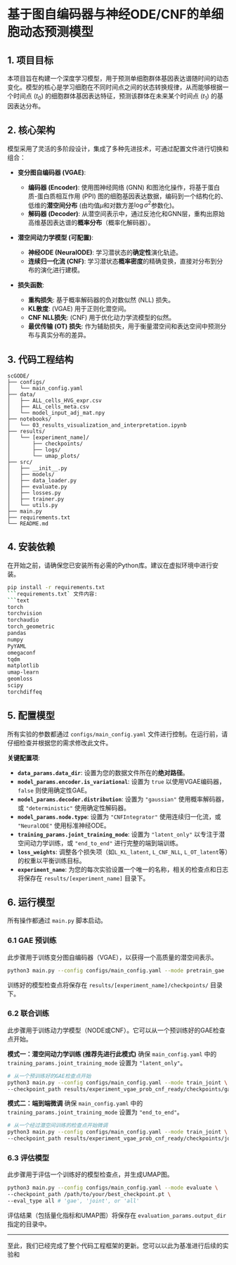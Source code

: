# 基于图自编码器与神经ODE/CNF的单细胞动态预测模型

## 1. 项目目标

本项目旨在构建一个深度学习模型，用于预测单细胞群体基因表达谱随时间的动态变化。模型的核心是学习细胞在不同时间点之间的状态转换规律，从而能够根据一个时间点 ($t_0$) 的细胞群体基因表达特征，预测该群体在未来某个时间点 ($t_1$) 的基因表达分布。

## 2. 核心架构

模型采用了灵活的多阶段设计，集成了多种先进技术，可通过配置文件进行切换和组合：

* **变分图自编码器 (VGAE)**:
    * **编码器 (Encoder)**: 使用图神经网络 (GNN) 和图池化操作，将基于蛋白质-蛋白质相互作用 (PPI) 图的细胞基因表达数据，编码到一个结构化的、低维的**潜空间分布** (由均值$\mu$和对数方差$\log\sigma^2$参数化)。
    * **解码器 (Decoder)**: 从潜空间表示中，通过反池化和GNN层，重构出原始高维基因表达谱的**概率分布**（概率化解码器）。

* **潜空间动力学模型 (可配置)**:
    * **神经ODE (NeuralODE)**: 学习潜状态的**确定性**演化轨迹。
    * **连续归一化流 (CNF)**: 学习潜状态**概率密度**的精确变换，直接对分布到分布的演化进行建模。

* **损失函数**:
    * **重构损失**: 基于概率解码器的负对数似然 (NLL) 损失。
    * **KL散度**: (VGAE) 用于正则化潜空间。
    * **CNF NLL损失**: (CNF) 用于优化动力学流模型的似然。
    * **最优传输 (OT) 损失**: 作为辅助损失，用于衡量潜空间和表达空间中预测分布与真实分布的差异。

## 3. 代码工程结构

```
scGODE/
├── configs/
│   └── main_config.yaml
├── data/
│   ├── ALL_cells_HVG_expr.csv
│   ├── ALL_cells_meta.csv
│   └── model_input_adj_mat.npy
├── notebooks/
│   └── 03_results_visualization_and_interpretation.ipynb
├── results/
│   └── [experiment_name]/
│       ├── checkpoints/
│       ├── logs/
│       └── umap_plots/
├── src/
│   ├── __init__.py
│   ├── models/
│   ├── data_loader.py
│   ├── evaluate.py
│   ├── losses.py
│   ├── trainer.py
│   └── utils.py
├── main.py
├── requirements.txt
└── README.md
```

## 4. 安装依赖

在开始之前，请确保您已安装所有必需的Python库。建议在虚拟环境中进行安装。

```bash
pip install -r requirements.txt
```requirements.txt` 文件内容:
```text
torch
torchvision
torchaudio
torch_geometric
pandas
numpy
PyYAML
omegaconf
tqdm
matplotlib
umap-learn
geomloss
scipy
torchdiffeq
```

## 5. 配置模型

所有实验的参数都通过 `configs/main_config.yaml` 文件进行控制。在运行前，请仔细检查并根据您的需求修改此文件。

**关键配置项**:

* **`data_params.data_dir`**: 设置为您的数据文件所在的**绝对路径**。
* **`model_params.encoder.is_variational`**: 设置为 `true` 以使用VGAE编码器，`false` 则使用确定性GAE。
* **`model_params.decoder.distribution`**: 设置为 `"gaussian"` 使用概率解码器，或 `"deterministic"` 使用确定性解码器。
* **`model_params.node.type`**: 设置为 `"CNFIntegrator"` 使用连续归一化流，或 `"NeuralODE"` 使用标准神经ODE。
* **`training_params.joint_training_mode`**: 设置为 `"latent_only"` 以专注于潜空间动力学训练，或 `"end_to_end"` 进行完整的端到端训练。
* **`loss_weights`**: 调整各个损失项（如`L_KL_latent`, `L_CNF_NLL`, `L_OT_latent`等）的权重以平衡训练目标。
* **`experiment_name`**: 为您的每次实验设置一个唯一的名称，相关的检查点和日志将保存在 `results/[experiment_name]` 目录下。

## 6. 运行模型

所有操作都通过 `main.py` 脚本启动。

### 6.1 GAE 预训练

此步骤用于训练变分图自编码器（VGAE），以获得一个高质量的潜空间表示。

```bash
python3 main.py --config configs/main_config.yaml --mode pretrain_gae
```
训练好的模型检查点将保存在 `results/[experiment_name]/checkpoints/` 目录下。

### 6.2 联合训练

此步骤用于训练动力学模型（NODE或CNF）。它可以从一个预训练好的GAE检查点开始。

**模式一：潜空间动力学训练 (推荐先进行此模式)**
确保 `main_config.yaml` 中的 `training_params.joint_training_mode` 设置为 `"latent_only"`。

```bash
# 从一个预训练好的GAE检查点开始
python3 main.py --config configs/main_config.yaml --mode train_joint \
--checkpoint_path results/experiment_vgae_prob_cnf_ready/checkpoints/gae_pretrain_best.pt
```

**模式二：端到端微调**
确保 `main_config.yaml` 中的 `training_params.joint_training_mode` 设置为 `"end_to_end"`。

```bash
# 从一个经过潜空间训练的检查点开始微调
python3 main.py --config configs/main_config.yaml --mode train_joint \
--checkpoint_path results/experiment_vgae_prob_cnf_ready/checkpoints/joint_train_best_latent_only.pt
```

### 6.3 评估模型

此步骤用于评估一个训练好的模型检查点，并生成UMAP图。

```bash
python3 main.py --config configs/main_config.yaml --mode evaluate \
--checkpoint_path /path/to/your/best_checkpoint.pt \
--eval_type all # 'gae', 'joint', or 'all'
```
评估结果（包括量化指标和UMAP图）将保存在 `evaluation_params.output_dir` 指定的目录中。

---

至此，我们已经完成了整个代码工程框架的更新。您可以以此为基准进行后续的实验和